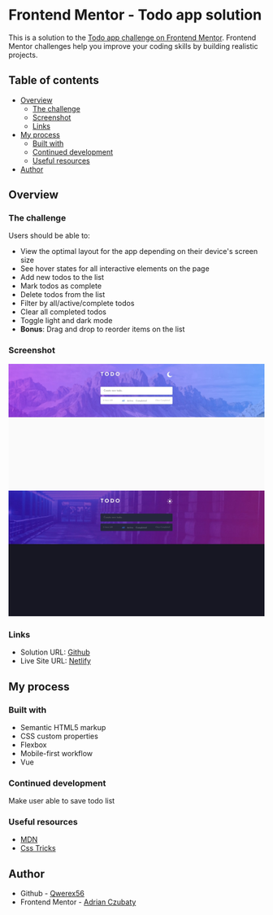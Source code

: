# Frontend Mentor - Todo app solution

This is a solution to the [Todo app challenge on Frontend Mentor](https://www.frontendmentor.io/challenges/todo-app-Su1_KokOW). Frontend Mentor challenges help you improve your coding skills by building realistic projects. 

## Table of contents

- [Overview](#overview)
  - [The challenge](#the-challenge)
  - [Screenshot](#screenshot)
  - [Links](#links)
- [My process](#my-process)
  - [Built with](#built-with)
  - [Continued development](#continued-development)
  - [Useful resources](#useful-resources)
- [Author](#author)

## Overview

### The challenge

Users should be able to:

- View the optimal layout for the app depending on their device's screen size
- See hover states for all interactive elements on the page
- Add new todos to the list
- Mark todos as complete
- Delete todos from the list
- Filter by all/active/complete todos
- Clear all completed todos
- Toggle light and dark mode
- **Bonus**: Drag and drop to reorder items on the list

### Screenshot

![Light](./public/todo-desktop-light.jpeg)
![Dark](./public/todo-desktop-dark.jpeg)

### Links

- Solution URL: [Github](https://github.com/Qwerex56/TODO-list/tree/master)
- Live Site URL: [Netlify](https://stellular-sherbet-72f94d.netlify.app/)

## My process

### Built with

- Semantic HTML5 markup
- CSS custom properties
- Flexbox
- Mobile-first workflow
- Vue

### Continued development

Make user able to save todo list

### Useful resources

- [MDN](https://developer.mozilla.org/en-US/)
- [Css Tricks](https://css-tricks.com/)

## Author

- Github - [Qwerex56](https://github.com/Qwerex56)
- Frontend Mentor - [Adrian Czubaty](https://www.frontendmentor.io/profile/Qwerex56)
